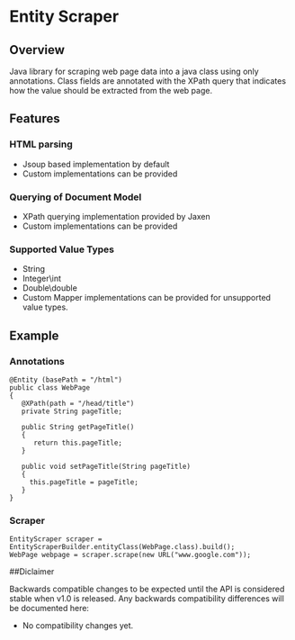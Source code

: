 # Entity Scraper

## Overview
Java library for scraping web page data into a java class using only annotations. Class fields are annotated with the XPath query that indicates how the value should be extracted from the web page.

## Features

### HTML parsing
* Jsoup based implementation by default
* Custom implementations can be provided

### Querying of Document Model
* XPath querying implementation provided by Jaxen
* Custom implementations can be provided

### Supported Value Types
* String
* Integer\int
* Double\double
* Custom Mapper implementations can be provided for unsupported value types.

## Example

### Annotations

    @Entity (basePath = "/html")
    public class WebPage 
    {
       @XPath(path = "/head/title")
       private String pageTitle;
       
       public String getPageTitle()
       {
          return this.pageTitle;
       }

       public void setPageTitle(String pageTitle)
       {
         this.pageTitle = pageTitle;
       }
    }

### Scraper

    EntityScraper scraper = EntityScraperBuilder.entityClass(WebPage.class).build();
    WebPage webpage = scraper.scrape(new URL("www.google.com"));

##Diclaimer

Backwards compatible changes to be expected until the API is considered stable when v1.0 is released. Any backwards compatibility differences will be documented here:
* No compatibility changes yet.
